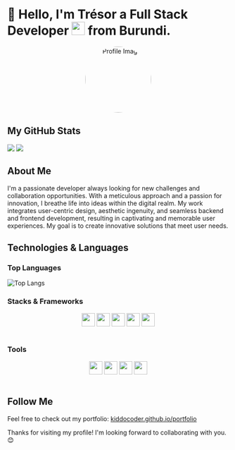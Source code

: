 # 👋 Hello, I'm Trésor a Full Stack Developer <img src="https://media.giphy.com/media/WUlplcMpOCEmTGBtBW/giphy.gif" width="30"> from Burundi.

<div align="center">
  <img src="https://kiddocoder.github.io/portfolio/images/tresor.jpg" alt="Profile Image" width="150" style="border-radius: 50%;">
</div>

## My GitHub Stats

<div dir="auto">
  <picture>
    <source
      srcset="https://github-readme-stats.vercel.app/api?username=kiddocoder&show_icons=true&theme=dark"
      media="(prefers-color-scheme: dark)"
    />
    <source
      srcset="https://github-readme-stats.vercel.app/api?username=kiddocoder&show_icons=true&theme=dark"
      media="(prefers-color-scheme: dark), (prefers-color-scheme: no-preference)"
    />
    <img src="https://github-readme-stats.vercel.app/api?username=kiddocoder&show_icons=true&theme=dark" />
  </picture>

  <picture>
     <source
     srcset="https://github-readme-streak-stats.herokuapp.com/?user=kiddocoder&theme=dark"
     />
     <img src="https://github-readme-streak-stats.herokuapp.com/?user=kiddocoder&theme=dark">
  </picture>

</div>

## About Me

I'm a passionate developer always looking for new challenges and collaboration opportunities. With a meticulous approach and a passion for innovation, I breathe life into ideas within the digital realm. My work integrates user-centric design, aesthetic ingenuity, and seamless backend and frontend development, resulting in captivating and memorable user experiences. My goal is to create innovative solutions that meet user needs.

## Technologies & Languages

### Top Languages
![Top Langs](https://github-readme-stats.vercel.app/api/top-langs/?username=kiddocoder&layout=compact)
<br>

### Stacks & Frameworks
<div align="center">
   <img width="30" height="30"  src="https://cdn.jsdelivr.net/gh/devicons/devicon/icons/tailwindcss/tailwindcss-original.svg" />

   <img width="30" height="30"  src="https://cdn.jsdelivr.net/gh/devicons/devicon/icons/react/react-original.svg" />

 <!-- <img width="30" height="30"  src="https://cdn.jsdelivr.net/gh/devicons/devicon/icons/flutter/flutter-original.svg" /> -->

 <img width="30" height="30"  src="https://cdn.jsdelivr.net/gh/devicons/devicon/icons/nodejs/nodejs-original.svg" />

 <img width="30" height="30"  src="https://cdn.jsdelivr.net/gh/devicons/devicon/icons/laravel/laravel-original.svg" />

<img width="30" height="30"  src="https://cdn.jsdelivr.net/gh/devicons/devicon/icons/sass/sass-original.svg" />

</div>
<br>

### Tools
<div align="center">
  <img width="30" height="30" src="https://cdn.jsdelivr.net/gh/devicons/devicon/icons/vscode/vscode-original.svg"/>

  <img width="30" height="30" src="https://cdn.jsdelivr.net/gh/devicons/devicon/icons/postman/postman-original.svg"/>

  <img width="30" height="30" src="https://cdn.jsdelivr.net/gh/devicons/devicon/icons/docker/docker-original.svg"/>

  <img width="30" height="30"  src="https://cdn.jsdelivr.net/gh/devicons/devicon/icons/git/git-original.svg" />


</div>

</br>

## Follow Me
Feel free to check out my portfolio: [kiddocoder.github.io/portfolio](https://kiddocoder.github.io/portfolio)

Thanks for visiting my profile! I'm looking forward to collaborating with you. 😊